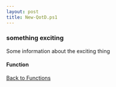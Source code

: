 ```yaml
---
layout: post
title: New-QotD.ps1
---
```


### something exciting

Some information about the exciting thing

#### Function

<script async src="https://gist-it.appspot.com/github.com/BanterBoy/scripts-blog/blob/master/PowerShell/functions/New-QotD.ps1"></script>

<a href="/menu/_pages/functions.html">Back to Functions</a>
